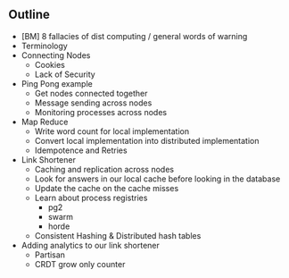 ## Outline
- [BM] 8 fallacies of dist computing / general words of warning
- Terminology
- Connecting Nodes
  - Cookies
  - Lack of Security
- Ping Pong example
  - Get nodes connected together
  - Message sending across nodes
  - Monitoring processes across nodes
- Map Reduce
  - Write word count for local implementation
  - Convert local implementation into distributed implementation
  - Idempotence and Retries
- Link Shortener
  - Caching and replication across nodes
  - Look for answers in our local cache before looking in the database
  - Update the cache on the cache misses
  - Learn about process registries
    - pg2
    - swarm
    - horde
  - Consistent Hashing & Distributed hash tables
- Adding analytics to our link shortener
  - Partisan
  - CRDT grow only counter
